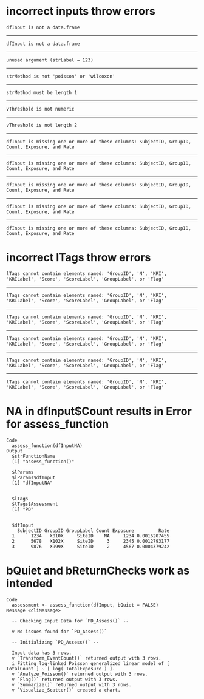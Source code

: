 # incorrect inputs throw errors

    dfInput is not a data.frame

---

    dfInput is not a data.frame

---

    unused argument (strLabel = 123)

---

    strMethod is not 'poisson' or 'wilcoxon'

---

    strMethod must be length 1

---

    vThreshold is not numeric

---

    vThreshold is not length 2

---

    dfInput is missing one or more of these columns: SubjectID, GroupID, Count, Exposure, and Rate

---

    dfInput is missing one or more of these columns: SubjectID, GroupID, Count, Exposure, and Rate

---

    dfInput is missing one or more of these columns: SubjectID, GroupID, Count, Exposure, and Rate

---

    dfInput is missing one or more of these columns: SubjectID, GroupID, Count, Exposure, and Rate

---

    dfInput is missing one or more of these columns: SubjectID, GroupID, Count, Exposure, and Rate

# incorrect lTags throw errors

    lTags cannot contain elements named: 'GroupID', 'N', 'KRI', 'KRILabel', 'Score', 'ScoreLabel', 'GroupLabel', or 'Flag'

---

    lTags cannot contain elements named: 'GroupID', 'N', 'KRI', 'KRILabel', 'Score', 'ScoreLabel', 'GroupLabel', or 'Flag'

---

    lTags cannot contain elements named: 'GroupID', 'N', 'KRI', 'KRILabel', 'Score', 'ScoreLabel', 'GroupLabel', or 'Flag'

---

    lTags cannot contain elements named: 'GroupID', 'N', 'KRI', 'KRILabel', 'Score', 'ScoreLabel', 'GroupLabel', or 'Flag'

---

    lTags cannot contain elements named: 'GroupID', 'N', 'KRI', 'KRILabel', 'Score', 'ScoreLabel', 'GroupLabel', or 'Flag'

---

    lTags cannot contain elements named: 'GroupID', 'N', 'KRI', 'KRILabel', 'Score', 'ScoreLabel', 'GroupLabel', or 'Flag'

# NA in dfInput$Count results in Error for assess_function

    Code
      assess_function(dfInputNA)
    Output
      $strFunctionName
      [1] "assess_function()"
      
      $lParams
      $lParams$dfInput
      [1] "dfInputNA"
      
      
      $lTags
      $lTags$Assessment
      [1] "PD"
      
      
      $dfInput
        SubjectID GroupID GroupLabel Count Exposure         Rate
      1      1234   X010X     SiteID    NA     1234 0.0016207455
      2      5678   X102X     SiteID     3     2345 0.0012793177
      3      9876   X999X     SiteID     2     4567 0.0004379242
      

# bQuiet and bReturnChecks work as intended

    Code
      assessment <- assess_function(dfInput, bQuiet = FALSE)
    Message <cliMessage>
      
      -- Checking Input Data for `PD_Assess()` --
      
      v No issues found for `PD_Assess()`
      
      -- Initializing `PD_Assess()` --
      
      Input data has 3 rows.
      v `Transform_EventCount()` returned output with 3 rows.
      i Fitting log-linked Poisson generalized linear model of [ TotalCount ] ~ [ log( TotalExposure ) ].
      v `Analyze_Poisson()` returned output with 3 rows.
      v `Flag()` returned output with 3 rows.
      v `Summarize()` returned output with 3 rows.
      v `Visualize_Scatter()` created a chart.

